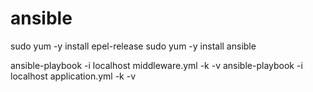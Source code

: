 # ansible

sudo yum -y install epel-release
sudo yum -y install ansible

ansible-playbook -i localhost middleware.yml -k -v
ansible-playbook -i localhost application.yml -k -v
